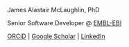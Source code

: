 James Alastair McLaughlin, PhD

Senior Software Developer @ <a href="https://www.ebi.ac.uk">EMBL-EBI</a>

<a href="https://orcid.org/0000-0002-8361-2795">ORCiD</a> |
<a href="https://scholar.google.co.uk/citations?user=AbyNX4YAAAAJ&hl=en#">Google Scholar</a> |
<a href="https://linkedin.com/in/jamesamcl">LinkedIn</a>

